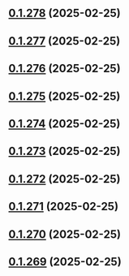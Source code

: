 ## [0.1.278](https://github.com/binary-braids/terraform-oracle/compare/v0.1.277...v0.1.278) (2025-02-25)



## [0.1.277](https://github.com/binary-braids/terraform-oracle/compare/v0.1.276...v0.1.277) (2025-02-25)



## [0.1.276](https://github.com/binary-braids/terraform-oracle/compare/v0.1.275...v0.1.276) (2025-02-25)



## [0.1.275](https://github.com/binary-braids/terraform-oracle/compare/v0.1.274...v0.1.275) (2025-02-25)



## [0.1.274](https://github.com/binary-braids/terraform-oracle/compare/v0.1.273...v0.1.274) (2025-02-25)



## [0.1.273](https://github.com/binary-braids/terraform-oracle/compare/v0.1.272...v0.1.273) (2025-02-25)



## [0.1.272](https://github.com/binary-braids/terraform-oracle/compare/v0.1.271...v0.1.272) (2025-02-25)



## [0.1.271](https://github.com/binary-braids/terraform-oracle/compare/v0.1.270...v0.1.271) (2025-02-25)



## [0.1.270](https://github.com/binary-braids/terraform-oracle/compare/v0.1.269...v0.1.270) (2025-02-25)



## [0.1.269](https://github.com/binary-braids/terraform-oracle/compare/v0.1.268...v0.1.269) (2025-02-25)



